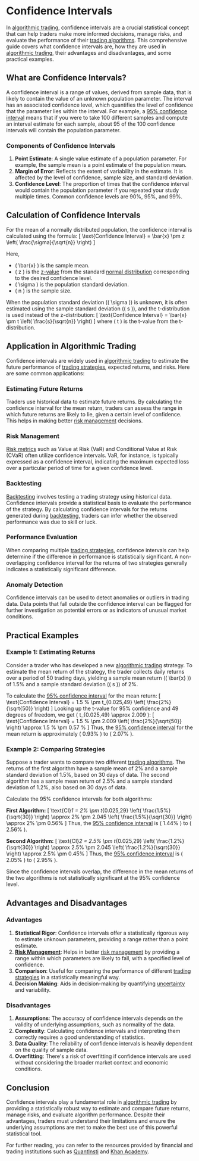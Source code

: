 # Confidence Intervals

In [algorithmic trading](../a/algorithmic_trading.md), confidence intervals are a crucial statistical concept that can help traders make more informed decisions, manage risks, and evaluate the performance of their [trading algorithms](../t/trading_algorithms.md). This comprehensive guide covers what confidence intervals are, how they are used in [algorithmic trading](../a/algorithmic_trading.md), their advantages and disadvantages, and some practical examples.

## What are Confidence Intervals?

A confidence interval is a range of values, derived from sample data, that is likely to contain the value of an unknown population parameter. The interval has an associated confidence level, which quantifies the level of confidence that the parameter lies within the interval. For example, a [95% confidence interval](../1/95%_confidence_interval.md) means that if you were to take 100 different samples and compute an interval estimate for each sample, about 95 of the 100 confidence intervals will contain the population parameter.

### Components of Confidence Intervals

1. **Point Estimate**: A single value estimate of a population parameter. For example, the sample mean is a point estimate of the population mean.
2. **Margin of Error**: Reflects the extent of variability in the estimate. It is affected by the level of confidence, sample size, and standard deviation.
3. **Confidence Level**: The proportion of times that the confidence interval would contain the population parameter if you repeated your study multiple times. Common confidence levels are 90%, 95%, and 99%.

## Calculation of Confidence Intervals

For the mean of a normally distributed population, the confidence interval is calculated using the formula:
\[ \text{Confidence Interval} = \bar{x} \pm z \left( \frac{\sigma}{\sqrt{n}} \right) \]

Here,
- \( \bar{x} \) is the sample mean.
- \( z \) is the [z-value](../z/z-value_in_trading.md) from the standard [normal distribution](../n/normal_distribution_in_trading.md) corresponding to the desired confidence level.
- \( \sigma \) is the population standard deviation.
- \( n \) is the sample size.

When the population standard deviation (\( \sigma \)) is unknown, it is often estimated using the sample standard deviation (\( s \)), and the t-distribution is used instead of the z-distribution:
\[ \text{Confidence Interval} = \bar{x} \pm t \left( \frac{s}{\sqrt{n}} \right) \]
where \( t \) is the t-value from the t-distribution.

## Application in Algorithmic Trading

Confidence intervals are widely used in [algorithmic trading](../a/algorithmic_trading.md) to estimate the future performance of [trading strategies](../t/trading_strategies.md), expected returns, and risks. Here are some common applications:

### Estimating Future Returns

Traders use historical data to estimate future returns. By calculating the confidence interval for the mean return, traders can assess the range in which future returns are likely to lie, given a certain level of confidence. This helps in making better [risk management](../r/risk_management.md) decisions.

### Risk Management

[Risk metrics](../r/risk_metrics.md) such as Value at Risk (VaR) and Conditional Value at Risk (CVaR) often utilize confidence intervals. VaR, for instance, is typically expressed as a confidence interval, indicating the maximum expected loss over a particular period of time for a given confidence level.

### Backtesting

[Backtesting](../b/backtesting.md) involves testing a trading strategy using historical data. Confidence intervals provide a statistical basis to evaluate the performance of the strategy. By calculating confidence intervals for the returns generated during [backtesting](../b/backtesting.md), traders can infer whether the observed performance was due to skill or luck.

### Performance Evaluation

When comparing multiple [trading strategies](../t/trading_strategies.md), confidence intervals can help determine if the difference in performance is statistically significant. A non-overlapping confidence interval for the returns of two strategies generally indicates a statistically significant difference.

### Anomaly Detection

Confidence intervals can be used to detect anomalies or outliers in trading data. Data points that fall outside the confidence interval can be flagged for further investigation as potential errors or as indicators of unusual market conditions.

## Practical Examples

### Example 1: Estimating Returns

Consider a trader who has developed a new [algorithmic trading](../a/algorithmic_trading.md) strategy. To estimate the mean return of the strategy, the trader collects daily returns over a period of 50 trading days, yielding a sample mean return (\( \bar{x} \)) of 1.5% and a sample standard deviation (\( s \)) of 2%.

To calculate the [95% confidence interval](../1/95%_confidence_interval.md) for the mean return:
\[ \text{Confidence Interval} = 1.5 \% \pm t_{0.025,49} \left( \frac{2\%}{\sqrt{50}} \right) \]
Looking up the t-value for 95% confidence and 49 degrees of freedom, we get \( t_{0.025,49} \approx 2.009 \):
\[ \text{Confidence Interval} = 1.5 \% \pm 2.009 \left( \frac{2\%}{\sqrt{50}} \right) \approx 1.5 \% \pm 0.57 \% \]
Thus, the [95% confidence interval](../1/95%_confidence_interval.md) for the mean return is approximately \( 0.93\% \) to \( 2.07\% \).

### Example 2: Comparing Strategies

Suppose a trader wants to compare two different [trading algorithms](../t/trading_algorithms.md). The returns of the first algorithm have a sample mean of 2% and a sample standard deviation of 1.5%, based on 30 days of data. The second algorithm has a sample mean return of 2.5% and a sample standard deviation of 1.2%, also based on 30 days of data.

Calculate the 95% confidence intervals for both algorithms:

**First Algorithm:**
\[ \text{CI}_1 = 2\% \pm t_{0.025,29} \left( \frac{1.5\%}{\sqrt{30}} \right) \approx 2\% \pm 2.045 \left( \frac{1.5\%}{\sqrt{30}} \right) \approx 2\% \pm 0.56\% \]
Thus, the [95% confidence interval](../1/95%_confidence_interval.md) is \( 1.44\% \) to \( 2.56\% \).

**Second Algorithm:**
\[ \text{CI}_2 = 2.5\% \pm t_{0.025,29} \left( \frac{1.2\%}{\sqrt{30}} \right) \approx 2.5\% \pm 2.045 \left( \frac{1.2\%}{\sqrt{30}} \right) \approx 2.5\% \pm 0.45\% \]
Thus, the [95% confidence interval](../1/95%_confidence_interval.md) is \( 2.05\% \) to \( 2.95\% \).

Since the confidence intervals overlap, the difference in the mean returns of the two algorithms is not statistically significant at the 95% confidence level.

## Advantages and Disadvantages

### Advantages

1. **Statistical Rigor**: Confidence intervals offer a statistically rigorous way to estimate unknown parameters, providing a range rather than a point estimate.
2. **[Risk Management](../r/risk_management.md)**: Helps in better [risk management](../r/risk_management.md) by providing a range within which parameters are likely to fall, with a specified level of confidence.
3. **Comparison**: Useful for comparing the performance of different [trading strategies](../t/trading_strategies.md) in a statistically meaningful way.
4. **Decision Making**: Aids in decision-making by quantifying [uncertainty](../u/uncertainty_in_trading.md) and variability.

### Disadvantages

1. **Assumptions**: The accuracy of confidence intervals depends on the validity of underlying assumptions, such as normality of the data.
2. **Complexity**: Calculating confidence intervals and interpreting them correctly requires a good understanding of statistics.
3. **Data Quality**: The reliability of confidence intervals is heavily dependent on the quality of sample data.
4. **Overfitting**: There's a risk of overfitting if confidence intervals are used without considering the broader market context and economic conditions.

## Conclusion

Confidence intervals play a fundamental role in [algorithmic trading](../a/algorithmic_trading.md) by providing a statistically robust way to estimate and compare future returns, manage risks, and evaluate algorithm performance. Despite their advantages, traders must understand their limitations and ensure the underlying assumptions are met to make the best use of this powerful statistical tool.

For further reading, you can refer to the resources provided by financial and trading institutions such as [QuantInsti](https://www.quantinsti.com/) and [Khan Academy](https://www.khanacademy.org/math/statistics-probability/confidence-intervals-z).

